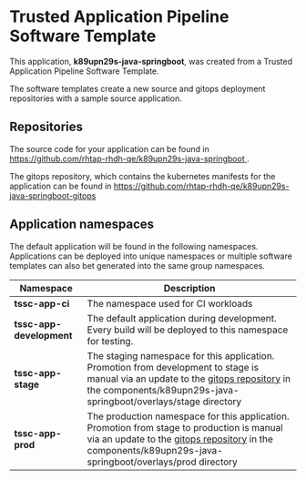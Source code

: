 # Trusted Application Pipeline Software Template

This application, **k89upn29s-java-springboot**, was created from a Trusted Application Pipeline Software Template.

The software templates create a new source and gitops deployment repositories with a sample source application. 

## Repositories

The source code for your application can be found in [https://github.com/rhtap-rhdh-qe/k89upn29s-java-springboot ](https://github.com/rhtap-rhdh-qe/k89upn29s-java-springboot ).
 
The gitops repository, which contains the kubernetes manifests for the application can be found in 
[https://github.com/rhtap-rhdh-qe/k89upn29s-java-springboot-gitops ](https://github.com/rhtap-rhdh-qe/k89upn29s-java-springboot-gitops ) 

## Application namespaces 

The default application will be found in the following namespaces. Applications can be deployed into unique namespaces or multiple software templates can also bet generated into the same group namespaces.  

|  Namespace   |  Description   |  
| -------- | -------- |
| **tssc-app-ci** | The namespace used for CI workloads |
| **tssc-app-development** | The default application during development. Every build will be deployed to this namespace for testing. |
| **tssc-app-stage** | The staging namespace for this application. Promotion from development to stage is manual via an update to the [gitops repository](https://github.com/rhtap-rhdh-qe/k89upn29s-java-springboot-gitops ) in the components/k89upn29s-java-springboot/overlays/stage directory |
| **tssc-app-prod** | The production namespace for this application. Promotion from stage to production is manual via an update to the [gitops repository](https://github.com/rhtap-rhdh-qe/k89upn29s-java-springboot-gitops ) in the components/k89upn29s-java-springboot/overlays/prod directory |